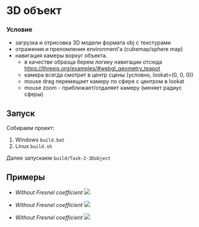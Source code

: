 # 3D объект

### Условие
- загрузка и отрисовка 3D модели формата obj с текстурами
- отражения и преломления environment'а (cubemap/sphere map)
- навигация камеры воркуг объекта.
    - в качестве образца берем логику навигации отсюда https://threejs.org/examples/#webgl_geometry_teapot
    - камера всегда смотрит в центр сцены (условно, lookat=(0, 0, 0))
    - mouse drag перемещает камеру по сфере с центром в lookat
    - mouse zoom - приближает/отдаляет камеру (меняет радиус сферы)

## Запуск 
Собираем проект:
1) Windows `build.bat` 
2) Linux `build.sh`

Далее запускаем `build/Task-2-3Dobject`

## Примеры
- *Without Fresnel coefficient*
![](screenshots/nanosuit_2.gif)

- *Without Fresnel coefficient*
![](screenshots/nanosuit.gif)

- *Without Fresnel coefficient*
![](screenshots/aircraft.gif)
